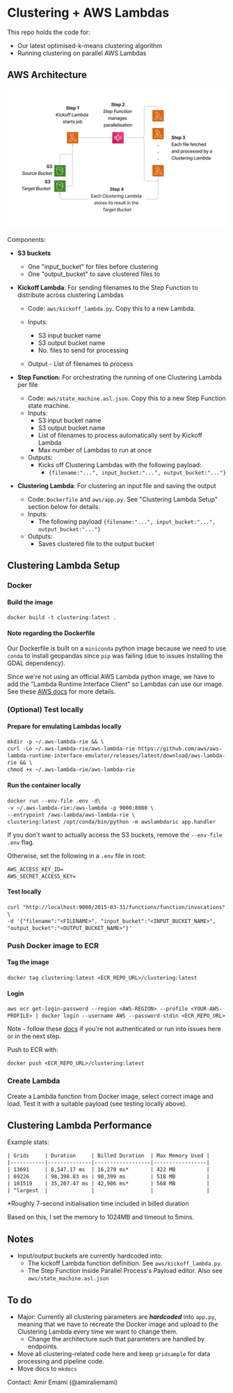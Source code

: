 # Clustering + AWS Lambdas

This repo holds the code for:

- Our latest optimised-k-means clustering algorithm
- Running clustering on parallel AWS Lambdas

## AWS Architecture

<p align="center">
<img src="./aws_diagram.png" alt="AWS Architecture" width=700/>
</p>

Components:

- **S3 buckets**
  - One "input_bucket" for files before clustering
  - One "output_bucket" to save clustered files to

- **Kickoff Lambda**: For sending filenames to the Step Function to distribute across clustering Lambdas
  - Code: `aws/kickoff_lambda.py`. Copy this to a new Lambda.
  - Inputs:
    - S3 input bucket name
    - S3 output bucket name
    - No. files to send for processing

  - Output
        - List of filenames to process

- **Step Function**: For orchestrating the running of one Clustering Lambda per file
  - Code: `aws/state_machine.asl.json`. Copy this to a new Step Function state machine.
  - Inputs:
    - S3 input bucket name
    - S3 output bucket name
    - List of filenames to process automatically sent by Kickoff Lambda
    - Max number of Lambdas to run at once
  - Outputs:
    - Kicks off Clustering Lambdas with the following payload:
      - `{filename:"...", input_bucket:"...", output_bucket:"..."}`

- **Clustering Lambda**: For clustering an input file and saving the output
  - Code: `Dockerfile` and `aws/app.py`.  See "Clustering Lambda Setup" section below for details.
  - Inputs:
    - The following payload `{filename:"...", input_bucket:"...", output_bucket:"..."}`
  - Outputs:
    - Saves clustered file to the output bucket

## Clustering Lambda Setup

### Docker

#### Build the image

    docker build -t clustering:latest .

#### Note regarding the Dockerfile

Our Dockerfile is built on a `miniconda` python image because we need to use `conda` to install geopandas since `pip` was failing (due to issues installing the GDAL dependency).

Since we're not using an official AWS Lambda python image, we have to add the "Lambda Runtime Interface Client" so Lambdas can use our image. See these [AWS docs](https://docs.aws.amazon.com/lambda/latest/dg/python-image.html#python-image-clients) for more details.

### (Optional) Test locally

#### Prepare for emulating Lambdas locally

    mkdir -p ~/.aws-lambda-rie && \
    curl -Lo ~/.aws-lambda-rie/aws-lambda-rie https://github.com/aws/aws-lambda-runtime-interface-emulator/releases/latest/download/aws-lambda-rie && \
    chmod +x ~/.aws-lambda-rie/aws-lambda-rie

#### Run the container locally

    docker run --env-file .env -d\
    -v ~/.aws-lambda-rie:/aws-lambda -p 9000:8080 \
    --entrypoint /aws-lambda/aws-lambda-rie \
    clustering:latest /opt/conda/bin/python -m awslambdaric app.handler

If you don't want to actually access the S3 buckets, remove the `--env-file .env` flag.

Otherwise, set the following in a `.env` file in root:

    AWS_ACCESS_KEY_ID=
    AWS_SECRET_ACCESS_KEY=

#### Test locally

    curl "http://localhost:9000/2015-03-31/functions/function/invocations" \
    -d '{"filename":"<FILENAME>", "input_bucket":"<INPUT_BUCKET_NAME>",  "output_bucket":"<OUTPUT_BUCKET_NAME>"}'

### Push Docker image to ECR

#### Tag the image

    docker tag clustering:latest <ECR_REPO_URL>/clustering:latest

#### Login

    aws ecr get-login-password --region <AWS-REGION> --profile <YOUR-AWS-PROFILE> | docker login --username AWS --password-stdin <ECR_REPO_URL>

Note - follow these [docs](https://docs.aws.amazon.com/cli/latest/userguide/sso-configure-profile-token.html) if you're not authenticated or run into issues here or in the next step.

Push to ECR with:

    docker push <ECR_REPO_URL>/clustering:latest

### Create Lambda

Create a Lambda function from Docker image, select correct image and load. Test it with a suitable payload (see testing locally above).

## Clustering Lambda Performance

Example stats:

    | Grids     | Duration     | Billed Duration  | Max Memory Used |
    |-----------|--------------|------------------|-----------------|
    | 13691     | 8,547.17 ms  | 16,270 ms*       | 422 MB          | 
    | 69226     | 98,398.83 ms | 98,399 ms        | 518 MB          |
    | 101519    | 35,207.47 ms | 42,906 ms*       | 568 MB          | 
    | ^largest  |              |                  |                 |
*Roughly 7-second initialisation time included in billed duration

Based on this, I set the memory to 1024MB and timeout to 5mins.

## Notes

- Input/output buckets are currently hardcoded into:
  - The kickoff Lambda function definition. See `aws/kickoff_lambda.py`.
  - The Step Function inside Parallel Process's Payload editor. Also see `aws/state_machine.asl.json`

## To do

- Major: Currently all clustering parameters are ***hardcoded*** into `app.py`, meaning that we have to recreate the Docker image and upload to the Clustering Lambda every time we want to change them.
  - Change the architecture such that parameters are handled by endpoints.
- Move all clustering-related code here and keep `gridsample` for data processing and pipeline code.
- Move docs to `mkdocs`

Contact: Amir Emami (@amiraliemami)

